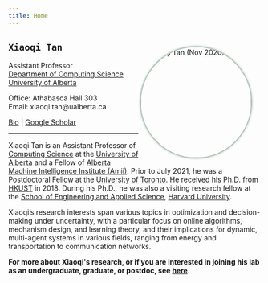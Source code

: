```yaml
---
title: Home
---
```


<div>
<img alt="Xiaoqi Tan (Nov 2020)" src="/img/AmiiPhoto2l.jpg" style="max-width:240px; min-width:210px; float:right; border-radius: 50%; box-shadow: 0px 0px 5px #275D38; margin: 25px 20px 10px 5px" width="220"/>
</div>


## `Xiaoqi Tan`

Assistant Professor \
[Department of Computing Science](https://www.ualberta.ca/computing-science/index.html)\
[University of Alberta](https://www.ualberta.ca/index.html)

Office: Athabasca Hall 303\
Email: $\textsf{xiaoqi.tan@ualberta.ca}$

[Bio](/bio) | [Google Scholar](https://scholar.google.com/citations?user=drR_WcAAAAAJ&hl=en&sortby=pubdate)


---

>
Xiaoqi Tan is an Assistant Professor of [Computing Science](https://www.ualberta.ca/computing-science/index.html) at the [University of Alberta](https://www.ualberta.ca/index.html) and a Fellow of [Alberta Machine Intelligence Institute (Amii)](https://www.amii.ca/). Prior to July 2021, he was a Postdoctoral Fellow at the [University of Toronto](https://www.utoronto.ca/). He received his Ph.D.  from [HKUST](https://hkust.edu.hk/) in 2018. During his Ph.D.,  he was also a visiting research fellow at the [School of Engineering and Applied Science](https://www.seas.harvard.edu/), [Harvard University](https://harvard.edu).  

>
Xiaoqi’s research interests span various topics in optimization and decision-making under uncertainty, with a particular focus on online algorithms, mechanism design, and learning theory, and their implications for dynamic, multi-agent systems in various fields, ranging from energy and transportation to communication networks. 

>
**For more about Xiaoqi's research, or if you are interested in joining his lab as an undergraduate, graduate, or postdoc, see [here](https://sodalab.ca)**.

<!-- - [**Threshold Policies with Tight Guarantees for Online Selection with Convex Costs**](https://arxiv.org/pdf/2004.09640.pdf)\\
Xiaoqi Tan, Bo Sun, Alberto Leon-Garcia, Yuan Wu, and Danny H.K. Tsang\\
ACM SIGMETRICS 2020
>
- [**Mechanism Design for Online Resource Allocation: A Unified Approach**](https://arxiv.org/pdf/2004.09640.pdf)\\
Xiaoqi Tan, Bo Sun, Alberto Leon-Garcia, Yuan Wu, and Danny H.K. Tsang\\
ACM SIGMETRICS 2020
- [**Online Combinatorial Auctions for Resource Allocation with Supply Costs and Capacity Limits**](https://arxiv.org/pdf/2004.09640.pdf)\\
Xiaoqi Tan, Bo Sun, Alberto Leon-Garcia, Yuan Wu, and Danny H.K. Tsang\\
ACM SIGMETRICS 2020 -->


